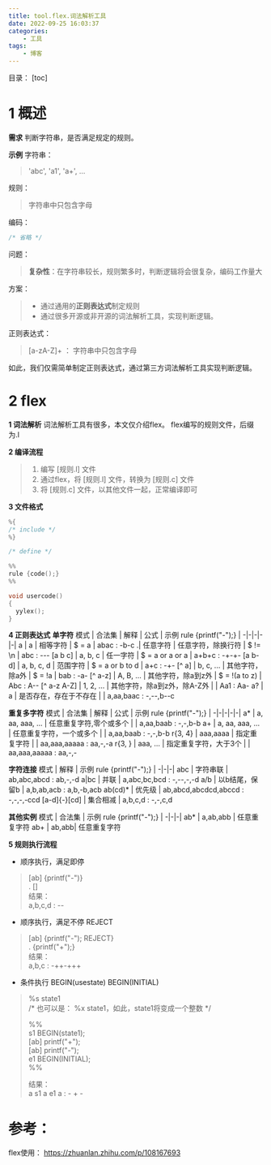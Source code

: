 ```yaml
---
title: tool.flex.词法解析工具
date: 2022-09-25 16:03:37
categories:
    - 工具
tags:
    - 博客
---
```


目录：
[toc]

# 1 概述
**需求**
判断字符串，是否满足规定的规则。 

**示例**
字符串：
> 'abc', 'a1', 'a+', ...

规则：
> 字符串中只包含字母

编码：
```c
/* 省略 */
```

问题：
> **复杂性**：在字符串较长，规则繁多时，判断逻辑将会很复杂，编码工作量大

方案：
> - 通过通用的**正则表达式**制定规则
> - 通过很多开源或非开源的词法解析工具，实现判断逻辑。

正则表达式：
> [a-zA-Z]+  ： 字符串中只包含字母

如此，我们仅需简单制定正则表达式，通过第三方词法解析工具实现判断逻辑。


# 2 flex
**1 词法解析**
词法解析工具有很多，本文仅介绍flex。
flex编写的规则文件，后缀为.l

**2 编译流程**
> 1. 编写 [规则.l] 文件
> 2. 通过flex，将 [规则.l] 文件，转换为 [规则.c] 文件
> 3. 将 [规则.c] 文件，以其他文件一起，正常编译即可

**3 文件格式**
```c
%{
/* include */
%}

/* define */

%%
rule {code();}
%%

void usercode()
{  
  yylex();
}
```

**4 正则表达式**
**单字符**
模式 | 合法集 | 解释 | 公式 | 示例 rule {printf("-");} |
-|-|-|-|-|
a | a | 相等字符 | $ = a | abac : -b-c
.| 任意字符 | 任意字符，除换行符 | $ != \n | abc : ---
[a b c] | a, b, c | 任一字符 | $ = a or a or a | a+b+c : -+-+-
[a b-d] | a, b, c, d | 范围字符 | $ = a or b to d | a+c : -+-
[^ a] | b, c, ... | 其他字符，除a外 | $ = !a | bab : -a-
[^ a-z] | A, B, ... | 其他字符，除a到z外 | $ = !(a to z) | Abc : A--
[^ a-z A-Z] | 1, 2, ... | 其他字符，除a到z外，除A-Z外 | | Aa1 : Aa-
a? | a | 是否存在，存在于不存在 | | a,aa,baac : -,--,b--c

**重复多字符**
模式 | 合法集 | 解释 | 公式 | 示例 rule {printf("-");} |
-|-|-|-|-|
a* | a, aa, aaa, ... | 任意重复字符,零个或多个 | | a,aa,baab : -,-,b-b
a+ | a, aa, aaa, ... | 任意重复字符，一个或多个 | | a,aa,baab : -,-,b-b
r{3, 4} | aaa,aaaa | 指定重复字符 | | aa,aaa,aaaaa : aa,-,-a
r{3, } | aaa, ... | 指定重复字符，大于3个 | | aa,aaa,aaaaa : aa,-,-

**字符连接**
模式 | 解释 | 示例 rule {printf("-");} |
-|-|-|
abc | 字符串联 | ab,abc,abcd : ab,-,-d
a\|bc | 并联 | a,abc,bc,bcd : -,--,-,-d
a/b | 以b结尾，保留b | a,b,ab,acb : a,b,-b,acb
ab(cd)* | 优先级 | ab,abcd,abcdcd,abccd : -,-,-,-ccd
[a-d]{-}[cd] | 集合相减 | a,b,c,d : -,-,c,d

**其他实例**
模式 | 合法集 | 示例 rule {printf("-");} |
-|-|-|
ab* | a,ab,abb | 任意重复字符
ab+ | ab,abb| 任意重复字符 

**5 规则执行流程**
- 顺序执行，满足即停
>[ab] {printf("-")}  
. []  
结果：  
a,b,c,d : --  
- 顺序执行，满足不停 REJECT
> [ab] {printf("-"); REJECT}  
. {printf("+");}  
结果：  
a,b,c : -++-+++  
- 条件执行 BEGIN(usestate) BEGIN(INITIAL)
> %s state1  
> /* 也可以是： %x state1，如此，state1将变成一个整数 */  
>  
> %%  
> s1 BEGIN(state1);  
> <state1>[ab] printf("+");  
> [ab] printf("-");  
> e1 BEGIN(INITIAL);  
> %%  
>  
> 结果：  
> a s1 a e1 a : - + -  



# 参考：
flex使用：
https://zhuanlan.zhihu.com/p/108167693


